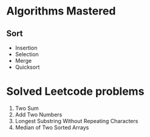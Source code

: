 # Algorithms Mastered

## Sort
* Insertion
* Selection
* Merge
* Quicksort

# Solved Leetcode problems

1. Two Sum
2. Add Two Numbers
3. Longest Substring Without Repeating Characters
4. Median of Two Sorted Arrays